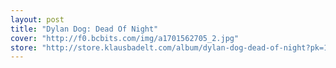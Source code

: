```yaml
---
layout: post
title: "Dylan Dog: Dead Of Night"
cover: "http://f0.bcbits.com/img/a1701562705_2.jpg"
store: "http://store.klausbadelt.com/album/dylan-dog-dead-of-night?pk=170"
---
```

